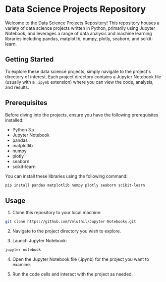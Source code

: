 # Data Science Projects Repository

Welcome to the Data Science Projects Repository! This repository houses a variety of data science projects written in Python, primarily using Jupyter Notebook, and leverages a range of data analysis and machine learning libraries including pandas, matplotlib, numpy, plotly, seaborn, and scikit-learn.

## Getting Started

To explore these data science projects, simply navigate to the project's directory of interest. Each project directory contains a Jupyter Notebook file (usually with a `.ipynb` extension) where you can view the code, analysis, and results.

## Prerequisites

Before diving into the projects, ensure you have the following prerequisites installed:

- Python 3.x
- Jupyter Notebook
- pandas
- matplotlib
- numpy
- plotly
- seaborn
- scikit-learn

You can install these libraries using the following command:

```bash
pip install pandas matplotlib numpy plotly seaborn scikit-learn
```

## Usage
1. Clone this repository to your local machine:

```bash
git clone https://github.com/Veluthil/Jupyter-Notebooks.git
```
2. Navigate to the project directory you wish to explore.

3. Launch Jupyter Notebook:

```bash
jupyter notebook
```
4. Open the Jupyter Notebook file (.ipynb) for the project you want to examine.

5. Run the code cells and interact with the project as needed.

